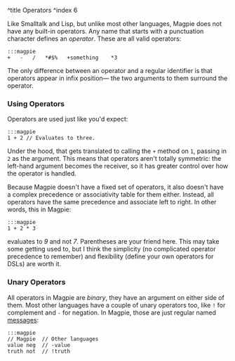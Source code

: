 ^title Operators
^index 6

Like Smalltalk and Lisp, but unlike most other languages, Magpie does not have any built-in operators. Any name that starts with a punctuation character defines an *operator*. These are all valid operators:

    :::magpie
    +   -   /   *#$%   +something    *3

The only difference between an operator and a regular identifier is that operators appear in infix position&mdash; the two arguments to them surround the operator.

### Using Operators

Operators are used just like you'd expect:

    :::magpie
    1 + 2 // Evaluates to three.

Under the hood, that gets translated to calling the `+` method on `1`, passing in `2` as the argument. This means that operators aren't totally symmetric: the left-hand argument becomes the receiver, so it has greater control over how the operator is handled.

Because Magpie doesn't have a fixed set of operators, it also doesn't have a complex precedence or associativity table for them either. Instead, all operators have the same precedence and associate left to right. In other words, this in Magpie:

    :::magpie
    1 + 2 * 3

evaluates to *9* and not *7*. Parentheses are your friend here. This may take some getting used to, but I think the simplicity (no complicated operator precedence to remember) and flexibility (define your own operators for DSLs) are worth it.

### Unary Operators

All operators in Magpie are *binary*, they have an argument on either side of them. Most other languages have a couple of unary operators too, like `!` for complement and `-` for negation. In Magpie, those are just regular named [messages](messages.html):

    :::magpie
    // Magpie  // Other languages
    value neg  // -value
    truth not  // !truth
